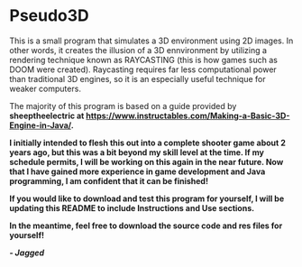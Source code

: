 # Pseudo3D
This is a small program that simulates a 3D environment using 2D images. In other words, it creates the illusion of a 3D ennvironment by utilizing a rendering technique known as RAYCASTING (this is how games such as DOOM were created). Raycasting requires far less computational power than traditional 3D engines, so it is an especially useful technique for weaker computers.

The majority of this program is based on a guide provided by <b>sheeptheelectric<b> at https://www.instructables.com/Making-a-Basic-3D-Engine-in-Java/.

I initially intended to flesh this out into a complete shooter game about 2 years ago, but this was a bit beyond my skill level at the time. If my schedule permits, I will be working on this again in the near future. Now that I have gained more experience in game development and Java programming, I am confident that it can be finished!

If you would like to download and test this program for yourself, I will be updating this README to include <b>Instructions<b> and <b>Use<b> sections.

In the meantime, feel free to download the source code and res files for yourself!


<i>- Jagged<i>
